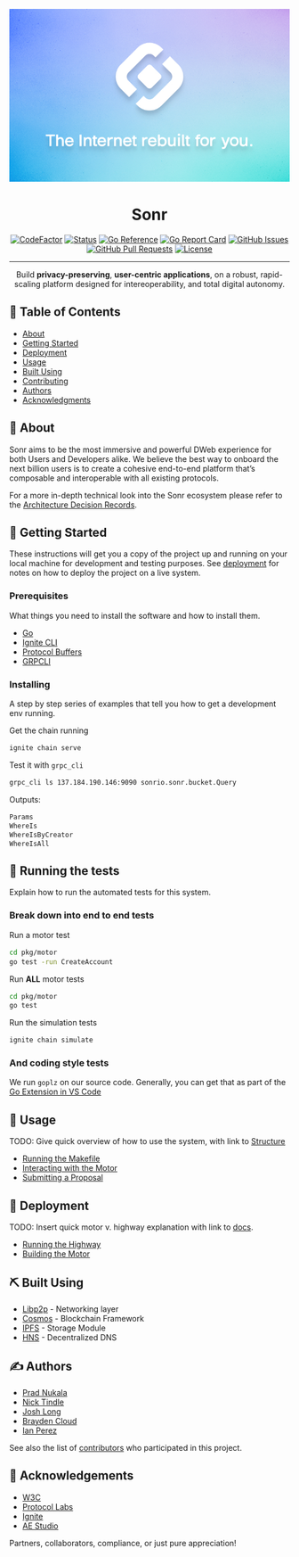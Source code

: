<p align="center">
  <a href="" rel="noopener">
 <img width=600px src="./docs/static/cover.jpg" alt="Project logo"></a>
</p>

<h1 align="center"><bold>Sonr</bold></h1>

<div align="center">

[![CodeFactor](https://www.codefactor.io/repository/github/sonr-io/sonr/badge)](https://www.codefactor.io/repository/github/sonr-io/sonr)
  [![Status](https://img.shields.io/badge/status-active-success.svg)](https://sonr.io)
  [![Go Reference](https://pkg.go.dev/badge/github.com/sonr-io/sonr.svg)](https://pkg.go.dev/github.com/sonr-io/sonr)
  [![Go Report Card](https://goreportcard.com/badge/github.com/sonr-io/sonr)](https://goreportcard.com/report/github.com/sonr-io/sonr)
  [![GitHub Issues](https://img.shields.io/github/issues/sonr-io/sonr.svg)](https://github.com/sonr-io/sonr/issues)
  [![GitHub Pull Requests](https://img.shields.io/github/issues-pr/sonr-io/sonr.svg)](https://github.com/sonr-io/sonr/pulls)
  [![License](https://img.shields.io/badge/license-GPLv3-blue.svg)](/LICENSE)

</div>

---

<p align="center"> Build <strong>privacy-preserving</strong>, <strong>user-centric applications</strong>, on a robust, rapid-scaling platform designed for intereoperability, and total digital autonomy.
    <br>
</p>

## 📝 Table of Contents
- [About](#about)
- [Getting Started](#getting_started)
- [Deployment](#deployment)
- [Usage](#usage)
- [Built Using](#built_using)
- [Contributing](./docs/guides/CONTRIBUTING.md)
- [Authors](#authors)
- [Acknowledgments](#acknowledgement)

## 🧐 About <a name = "about"></a>
Sonr aims to be the most immersive and powerful DWeb experience for both Users and Developers alike. We believe the best way to onboard the next billion users is to create a cohesive end-to-end platform that’s composable and interoperable with all existing protocols.

For a more in-depth technical look into the Sonr ecosystem please refer to the [Architecture Decision Records](./docs/architecture/GUIDE.md).


## 🏁 Getting Started <a name = "getting_started"></a>
These instructions will get you a copy of the project up and running on your local machine for development and testing purposes. See [deployment](#-deployment-) for notes on how to deploy the project on a live system.

### Prerequisites
What things you need to install the software and how to install them.
- [Go](https://golang.org/doc/install)
- [Ignite CLI](https://github.com/ignite/cli)
- [Protocol Buffers](https://grpc.io)
- [GRPCLI](https://github.com/grpc/grpc/blob/master/doc/command_line_tool.md)

### Installing
A step by step series of examples that tell you how to get a development env running.

Get the chain running
```bash
ignite chain serve
```

Test it with `grpc_cli`
```bash
grpc_cli ls 137.184.190.146:9090 sonrio.sonr.bucket.Query
```
Outputs: 
```
Params
WhereIs
WhereIsByCreator
WhereIsAll
```

## 🔧 Running the tests <a name = "tests"></a>
Explain how to run the automated tests for this system.

### Break down into end to end tests

Run a motor test
```bash
cd pkg/motor
go test -run CreateAccount
```

Run <b>ALL</b> motor tests
```bash
cd pkg/motor
go test
```

Run the simulation tests
```bash
ignite chain simulate
```

### And coding style tests
We run `goplz` on our source code. Generally, you can get that as part of the [Go Extension in VS Code](https://marketplace.visualstudio.com/items?itemName=golang.Go)

## 🎈 Usage <a name="usage"></a>
TODO: Give quick overview of how to use the system, with link to [Structure](./docs/guides/STRUCTURE.md)
- [Running the Makefile](./docs/guides/USAGE.md#running-the-makefile)
- [Interacting with the Motor](./docs/guides/USAGE.md#interacting-with-the-motor)
- [Submitting a Proposal](./docs/guides//USAGE.md#submitting-a-proposal)

## 🚀 Deployment <a name = "deployment"></a>
TODO: Insert quick motor v. highway explanation with link to [docs](https://docs.sonr.io).
- [Running the Highway](./docs/guides/DEPLOYMENT.md#running-the-highway-node)
- [Building the Motor](./docs/guides/DEPLOYMENT.md#binding-the-motor-library)

## ⛏️ Built Using <a name = "built_using"></a>
- [Libp2p](https://github.com/libp2p/libp2p) - Networking layer
- [Cosmos](https://github.com/cosmos-sdk/cosmos) - Blockchain Framework
- [IPFS](https://github.com/ipfs/ipfs) - Storage Module
- [HNS](https://handshake.org/) - Decentralized DNS

## ✍️ Authors <a name = "authors"></a>

- [Prad Nukala](https://github.com/prnk28)
- [Nick Tindle](https://github.com/ntindle)
- [Josh Long](https://github.com/joshLong145)
- [Brayden Cloud](https://github.com/mcjcloud)
- [Ian Perez](https://github.com/brokecollegekidwithaclothingobsession)

See also the list of [contributors](https://github.com/sonr-io/sonr/contributors) who participated in this project.

## 🎉 Acknowledgements <a name = "acknowledgement"></a>
- [W3C](https://www.w3.org/)
- [Protocol Labs](https://protocol.ai/)
- [Ignite](https://ignite.com/)
- [AE Studio](https://ae.studio/)


Partners, collaborators, compliance, or just pure appreciation!
